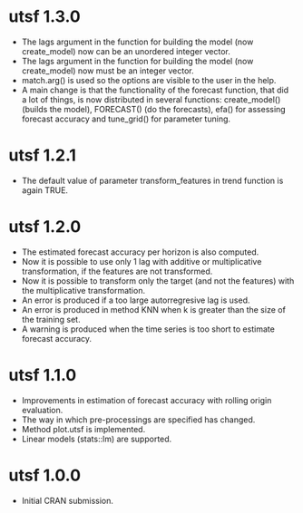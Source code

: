 # utsf 1.3.0

* The lags argument in the function for building the model (now create_model) 
  now can be an unordered integer vector.
* The lags argument in the function for building the model (now create_model) 
  now must be an integer vector.
* match.arg() is used so the options are visible to the user in the help.  
* A main change is that the functionality of the forecast function, that did
  a lot of things, is now distributed in several functions: create_model()
  (builds the model), FORECAST() (do the forecasts), efa() for assessing
  forecast accuracy and tune_grid() for parameter tuning.
  
# utsf 1.2.1

* The default value of parameter transform_features in trend function is
  again TRUE.

# utsf 1.2.0

* The estimated forecast accuracy per horizon is also computed.
* Now it is possible to use only 1 lag with additive or multiplicative
  transformation, if the features are not transformed.
* Now it is possible to transform only the target (and not the features) 
  with the multiplicative transformation.
* An error is produced if a too large autorregresive lag is used.
* An error is produced in method KNN when k is greater than the size of the
  training set.
* A warning is produced when the time series is too short to estimate
  forecast accuracy.

# utsf 1.1.0

* Improvements in estimation of forecast accuracy with rolling origin evaluation.
* The way in which pre-processings are specified has changed.
* Method plot.utsf is implemented.
* Linear models (stats::lm) are supported.

# utsf 1.0.0

* Initial CRAN submission.
